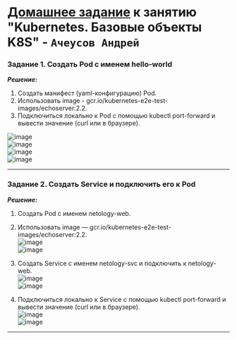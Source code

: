 # [Домашнее задание](https://github.com/netology-code/kuber-homeworks/blob/main/1.2/1.2.md) к занятию  "Kubernetes. Базовые объекты K8S" - `Ачеусов Андрей`


### Задание 1. Создать Pod с именем hello-world  

***Решение:***  

1. Создать манифест (yaml-конфигурацию) Pod.  
2. Использовать image - gcr.io/kubernetes-e2e-test-images/echoserver:2.2.  
3. Подключиться локально к Pod с помощью kubectl port-forward и вывести значение (curl или в браузере).  
 
![image](https://github.com/user-attachments/assets/4fa6f0fb-aec4-4a5f-ad86-8047f23f2d83)  
![image](https://github.com/user-attachments/assets/b349e38d-2c5f-4bd4-95ee-3c22bef55e25)  
![image](https://github.com/user-attachments/assets/01ea0b70-8242-4375-84cf-30a644ddb179)  
![image](https://github.com/user-attachments/assets/da823eb2-d28d-43f5-890f-c989d39f4a94)  



---


### Задание 2. Создать Service и подключить его к Pod  

***Решение:***  

1. Создать Pod с именем netology-web.  
2. Использовать image — gcr.io/kubernetes-e2e-test-images/echoserver:2.2.  
![image](https://github.com/user-attachments/assets/3fb3377b-07e3-4ffa-b77c-2bcea1be7581)  
![image](https://github.com/user-attachments/assets/fa4151bb-1e65-495d-8c10-ab9b80658f1e)  


4. Создать Service с именем netology-svc и подключить к netology-web.  
![image](https://github.com/user-attachments/assets/adb5e41b-a503-47e1-a988-9768420069b9)  
![image](https://github.com/user-attachments/assets/2cb98956-79a6-4227-a333-c8a07b9b2638)  


6. Подключиться локально к Service с помощью kubectl port-forward и вывести значение (curl или в браузере).  
![image](https://github.com/user-attachments/assets/0ba60e25-a4f9-4db6-b29b-3e675f3cbe59)  
![image](https://github.com/user-attachments/assets/65d9e4c0-f9af-45c8-bd60-50b4e1e31446)  


---
